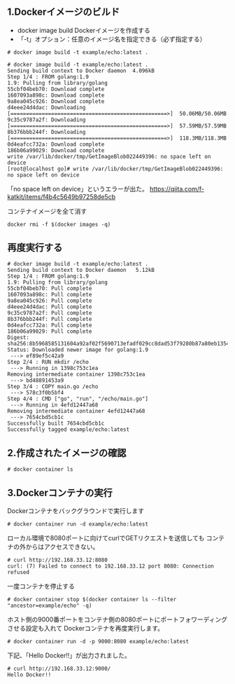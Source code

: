 # 
## 1.Dockerイメージのビルド

- docker image build Dockerイメージを作成する
- 「-t」オプション：任意のイメージ名を指定できる（必ず指定する）

```
# docker image build -t example/echo:latest .
```

```
# docker image build -t example/echo:latest .
Sending build context to Docker daemon  4.096kB
Step 1/4 : FROM golang:1.9
1.9: Pulling from library/golang
55cbf04beb70: Download complete
1607093a898c: Download complete
9a8ea045c926: Download complete
d4eee24d4dac: Downloading [==================================================>]  50.06MB/50.06MB
9c35c9787a2f: Downloading [==================================================>]  57.59MB/57.59MB
8b376bbb244f: Downloading [==================================================>]  118.3MB/118.3MB
0d4eafcc732a: Download complete
186b06a99029: Download complete
write /var/lib/docker/tmp/GetImageBlob022449396: no space left on device
[root@localhost go]# write /var/lib/docker/tmp/GetImageBlob022449396: no space left on device
```

「no space left on device」というエラーが出た。
https://qiita.com/f-katkit/items/f4b4c5649b97258de5cb

コンテナイメージを全て消す
```
docker rmi -f $(docker images -q)
```

## 再度実行する

```
# docker image build -t example/echo:latest .
Sending build context to Docker daemon   5.12kB
Step 1/4 : FROM golang:1.9
1.9: Pulling from library/golang
55cbf04beb70: Pull complete
1607093a898c: Pull complete
9a8ea045c926: Pull complete
d4eee24d4dac: Pull complete
9c35c9787a2f: Pull complete
8b376bbb244f: Pull complete
0d4eafcc732a: Pull complete
186b06a99029: Pull complete
Digest: sha256:8b5968585131604a92af02f5690713efadf029cc8dad53f79280b87a80eb1354
Status: Downloaded newer image for golang:1.9
 ---> ef89ef5c42a9
Step 2/4 : RUN mkdir /echo
 ---> Running in 1398c753c1ea
Removing intermediate container 1398c753c1ea
 ---> bd48891453a9
Step 3/4 : COPY main.go /echo
 ---> 578c3f0b5bf4
Step 4/4 : CMD ["go", "run", "/echo/main.go"]
 ---> Running in 4efd12447a68
Removing intermediate container 4efd12447a68
 ---> 7654cbd5cb1c
Successfully built 7654cbd5cb1c
Successfully tagged example/echo:latest
```


## 2.作成されたイメージの確認

```
# docker container ls
```

## 3.Dockerコンテナの実行

Dockerコンテナをバックグラウンドで実行します

```
# docker container run -d example/echo:latest
```

ローカル環境で8080ポートに向けてcurlでGETリクエストを送信しても
コンテナの外からはアクセスできない。

```
# curl http://192.168.33.12:8080
curl: (7) Failed to connect to 192.168.33.12 port 8080: Connection refused
```

一度コンテナを停止する

```
# docker container stop $(docker container ls --filter "ancestor=example/echo" -q)
```

ホスト側の9000番ポートをコンテナ側の8080ポートにポートフォワーディングさせる設定も入れて
Dockerコンテナを再度実行します。

```
# docker container run -d -p 9000:8080 example/echo:latest
```

下記、「Hello Docker!!」が出力されました。

```
# curl http://192.168.33.12:9000/
Hello Docker!!
```

